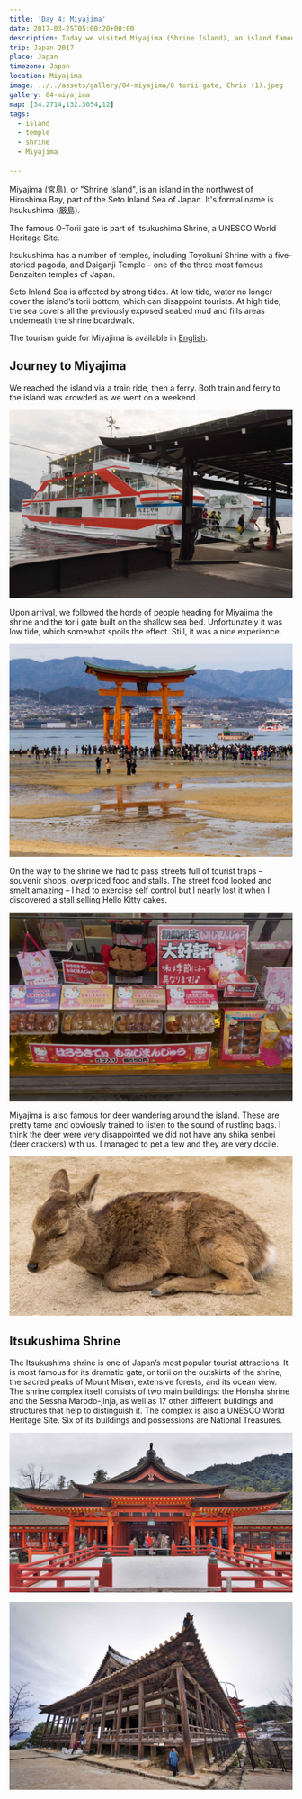 ```yaml
---
title: 'Day 4: Miyajima'
date: 2017-03-25T05:00:20+00:00
description: Today we visited Miyajima (Shrine Island), an island famous for the O-Torii gate seemingly surrounded by water.
trip: Japan 2017
place: Japan
timezone: Japan
location: Miyajima
image: ../../assets/gallery/04-miyajima/O torii gate, Chris (1).jpeg
gallery: 04-miyajima
map: [34.2714,132.3054,12]
tags:
  - island
  - temple
  - shrine
  - Miyajima

---
```

Miyajima (宮島), or "Shrine Island", is an island in the northwest of Hiroshima Bay, part of the Seto Inland Sea of Japan. It's formal name is Itsukushima (厳島).

The famous O-Torii gate is part of Itsukushima Shrine, a UNESCO World Heritage Site.

Itsukushima has a number of temples, including Toyokuni Shrine with a five-storied pagoda, and Daiganji Temple – one of the three most famous Benzaiten temples of Japan.

Seto Inland Sea is affected by strong tides. At low tide, water no longer cover the island’s torii bottom, which can disappoint tourists. At high tide, the sea covers all the previously exposed seabed mud and fills areas underneath the shrine boardwalk.

The tourism guide for Miyajima is available in [English](https://www.miyajima.or.jp/english/).

## Journey to Miyajima

We reached the island via a train ride, then a ferry. Both train and ferry to the island was crowded as we went on a weekend.

![JR Ferry](../../assets/gallery/04-miyajima/JR_Ferry_3.jpeg)

Upon arrival, we followed the horde of people heading for Miyajima the shrine and the torii gate built on the shallow sea bed. Unfortunately it was low tide, which somewhat spoils the effect. Still, it was a nice experience.

![Otorii at low tide](../../assets/gallery/04-miyajima/O-torii_gate_1.jpeg)

On the way to the shrine we had to pass streets full of tourist traps – souvenir shops, overpriced food and stalls. The street food looked and smelt amazing – I had to exercise self control but I nearly lost it when I discovered a stall selling Hello Kitty cakes.

![Hello Kitty cakes](../../assets/gallery/04-miyajima/Hello_Kitty_cakes.jpeg)

Miyajima is also famous for deer wandering around the island. These are pretty tame and obviously trained to listen to the sound of rustling bags. I think the deer were very disappointed we did not have any shika senbei (deer crackers) with us. I managed to pet a few and they are very docile.

![Deer](../../assets/gallery/04-miyajima/Deer_1.jpeg)

## Itsukushima Shrine

The Itsukushima shrine is one of Japan’s most popular tourist attractions. It is most famous for its dramatic gate, or torii on the outskirts of the shrine, the sacred peaks of Mount Misen, extensive forests, and its ocean view. The shrine complex itself consists of two main buildings: the Honsha shrine and the Sessha Marodo-jinja, as well as 17 other different buildings and structures that help to distinguish it. The complex is also a UNESCO World Heritage Site. Six of its buildings and possessions are National Treasures.

![Itsukushima Shrine](../../assets/gallery/04-miyajima/Itsukushima_shrine_5.jpeg)

![Hukoku Shrine](../../assets/gallery/04-miyajima/Hukoku_Shrine.jpeg)
